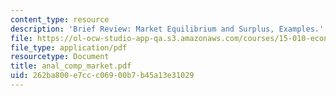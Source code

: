 ```yaml
---
content_type: resource
description: 'Brief Review: Market Equilibrium and Surplus, Examples.'
file: https://ol-ocw-studio-app-qa.s3.amazonaws.com/courses/15-010-economic-analysis-for-business-decisions-fall-2004/262ba800e7ccc06900b7b45a13e31029_anal_comp_market.pdf
file_type: application/pdf
resourcetype: Document
title: anal_comp_market.pdf
uid: 262ba800-e7cc-c069-00b7-b45a13e31029
---
```

